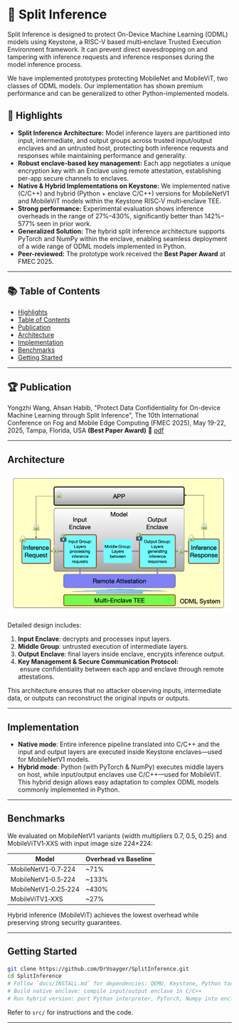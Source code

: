 # 🔐 Split Inference 

Split Inference is designed to protect On-Device Machine Learning (ODML) models using Keystone, a RISC-V based multi‑enclave Trusted Execution Environment framework. It can prevent direct eavesdropping on and tampering with inference requests and inference responses during the model inference process. 

We have implemented prototypes protecting MobileNet and MobileViT, two classes of ODML models. Our implementation has shown premium performance and can be generalized to other Python-implemented models.

## 🚀 Highlights

- **Split Inference Architecture:** Model inference layers are partitioned into input, intermediate, and output groups across trusted input/output enclaves and an untrusted host, protecting both inference requests and responses while maintaining performance and generality.
- **Robust enclave-based key management:** Each app negotiates a unique encryption key with an Enclave using remote attestation, establishing per-app secure channels to enclaves.
- **Native & Hybrid Implementations on Keystone:** We implemented native (C/C++) and hybrid (Python + enclave C/C++) versions for MobileNetV1 and MobileViT models within the Keystone RISC‑V multi‑enclave TEE.
- **Strong performance:** Experimental evaluation shows inference overheads in the range of 27%–430%, significantly better than 142%–577% seen in prior work.
- **Generalized Solution:** The hybrid split inference architecture supports PyTorch and NumPy within the enclave, enabling seamless deployment of a wide range of ODML models implemented in Python.
- **Peer-reviewed:** The prototype work received the **Best Paper Award** at FMEC 2025.

---

## 📚 Table of Contents

- [Highlights](#-highlights)
- [Table of Contents](#-table-of-contents)
- [Publication](#publication)
- [Architecture](#architecture)
- [Implementation](#implementation)
- [Benchmarks](#benchmarks)
- [Getting Started](#getting-started)

---

## 🏆 Publication 

Yongzhi Wang, Ahsan Habib, "Protect Data Confidentiality for On-device Machine Learning through Split Inference", The 10th International Conference on Fog and Mobile Edge Computing (FMEC 2025), May 19-22, 2025, Tampa, Florida, USA **(Best Paper Award)** 🎉 [pdf](https://drvoyager.github.io/pdf/SplitInference_CameraReady.pdf)

---

## Architecture

![Split Inference Architecture Diagram](./docs/architecture-diagram.png)

Detailed design includes:

1. **Input Enclave**: decrypts and processes input layers.
2. **Middle Group**: untrusted execution of intermediate layers.
3. **Output Enclave**: final layers inside enclave, encrypts inference output.
4. **Key Management & Secure Communication Protocol:**  ensure confidentiality between each app and enclave through remote attestations.

This architecture ensures that no attacker observing inputs, intermediate data, or outputs can reconstruct the original inputs or outputs.

---

## Implementation

- **Native mode**: Entire inference pipeline translated into C/C++ and the input and output layers are executed inside Keystone enclaves—used for MobileNetV1 models.
- **Hybrid mode**: Python (with PyTorch & NumPy) executes middle layers on host, while input/output enclaves use C/C++—used for MobileViT.\
  This hybrid design allows easy adaptation to complex ODML models commonly implemented in Python.

---

## Benchmarks

We evaluated on MobileNetV1 variants (width multipliers 0.7, 0.5, 0.25) and MobileViTV1‑XXS with input image size 224×224:

| Model                | Overhead vs Baseline |
| -------------------- | -------------------- |
| MobileNetV1‑0.7‑224  | \~71%                |
| MobileNetV1‑0.5‑224  | \~133%               |
| MobileNetV1‑0.25‑224 | \~430%               |
| MobileViTV1‑XXS      | \~27%                |

Hybrid inference (MobileViT) achieves the lowest overhead while preserving strong security guarantees.

---

## Getting Started

```bash
git clone https://github.com/DrVoayger/SplitInference.git
cd SplitInference
# Follow `docs/INSTALL.md` for dependencies: QEMU, Keystone, Python toolchain
# Build native enclave: compile input/output enclave in C/C++
# Run hybrid version: port Python interpreter, PyTorch, Numpy into enclave workspace
```

Refer to `src/` for instructions and the code.

---
